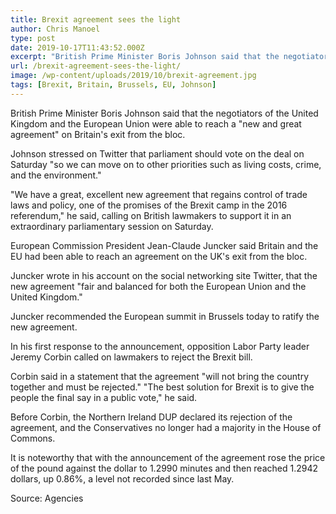 ```yaml
---
title: Brexit agreement sees the light
author: Chris Manoel
type: post
date: 2019-10-17T11:43:52.000Z
excerpt: "British Prime Minister Boris Johnson said that the negotiators of the United Kingdom and the European Union were able to reach a \"new and great agreement\" on Britain's exit from the bloc.\n"
url: /brexit-agreement-sees-the-light/
image: /wp-content/uploads/2019/10/brexit-agreement.jpg
tags: [Brexit, Britain, Brussels, EU, Johnson]
---
```


British Prime Minister Boris Johnson said that the negotiators of the United Kingdom and the European Union were able to reach a "new and great agreement" on Britain's exit from the bloc.

Johnson stressed on Twitter that parliament should vote on the deal on Saturday "so we can move on to other priorities such as living costs, crime, and the environment."

"We have a great, excellent new agreement that regains control of trade laws and policy, one of the promises of the Brexit camp in the 2016 referendum," he said, calling on British lawmakers to support it in an extraordinary parliamentary session on Saturday.

European Commission President Jean-Claude Juncker said Britain and the EU had been able to reach an agreement on the UK's exit from the bloc.

Juncker wrote in his account on the social networking site Twitter, that the new agreement "fair and balanced for both the European Union and the United Kingdom."

Juncker recommended the European summit in Brussels today to ratify the new agreement.

In his first response to the announcement, opposition Labor Party leader Jeremy Corbin called on lawmakers to reject the Brexit bill.

Corbin said in a statement that the agreement "will not bring the country together and must be rejected." "The best solution for Brexit is to give the people the final say in a public vote," he said.

Before Corbin, the Northern Ireland DUP declared its rejection of the agreement, and the Conservatives no longer had a majority in the House of Commons.

It is noteworthy that with the announcement of the agreement rose the price of the pound against the dollar to 1.2990 minutes and then reached 1.2942 dollars, up 0.86%, a level not recorded since last May.

Source: Agencies
